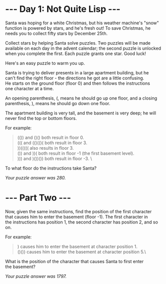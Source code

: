 # --- Day 1: Not Quite Lisp ---
Santa was hoping for a white Christmas, but his weather machine's "snow" \
function is powered by stars, and he's fresh out! To save Christmas, he \
needs you to collect fifty stars by December 25th.

Collect stars by helping Santa solve puzzles. Two puzzles will be made \
available on each day in the advent calendar; the second puzzle is unlocked \
when you complete the first. Each puzzle grants one star. Good luck!

Here's an easy puzzle to warm you up.

Santa is trying to deliver presents in a large apartment building, but he \
can't find the right floor - the directions he got are a little confusing. \
He starts on the ground floor (floor 0) and then follows the instructions \
one character at a time.

An opening parenthesis, (, means he should go up one floor, and a closing \
parenthesis, ), means he should go down one floor.

The apartment building is very tall, and the basement is very deep; he will \
never find the top or bottom floors.

For example:

> (()) and ()() both result in floor 0. \
> ((( and (()(()( both result in floor 3. \
> ))((((( also results in floor 3. \
> ()) and ))( both result in floor -1 (the first basement level). \
> ))) and )())()) both result in floor -3. \

To what floor do the instructions take Santa?

_Your puzzle answer was 280._

# --- Part Two ---
Now, given the same instructions, find the position of the first character \
that causes him to enter the basement (floor -1). The first character in \
the instructions has position 1, the second character has position 2, and so on.

For example:

> ) causes him to enter the basement at character position 1. \
> ()()) causes him to enter the basement at character position 5.\

What is the position of the character that causes Santa to first enter \
the basement?

_Your puzzle answer was 1797._
